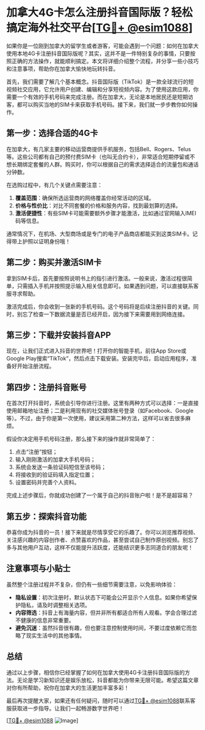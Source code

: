 # 加拿大4G卡怎么注册抖音国际版？轻松搞定海外社交平台[[TG💪+ @esim1088](https://t.me/s/esim1088)]

如果你是一位刚到加拿大的留学生或者游客，可能会遇到一个问题：如何在加拿大使用本地4G卡注册抖音国际版呢？其实，这并不是一件特别复杂的事情，只要按照正确的方法操作，就能顺利搞定。本文将详细介绍整个流程，并分享一些小技巧和注意事项，帮助你在加拿大愉快地玩转抖音。

首先，我们需要了解几个基本概念。抖音国际版（TikTok）是一款全球流行的短视频社交应用，它允许用户创建、编辑和分享短视频内容。为了使用这款应用，你需要一个有效的手机号码来完成注册。而在加拿大，无论是本地居民还是短期访客，都可以购买当地的SIM卡来获取手机号码。接下来，我们就一步步教你如何操作。

## 第一步：选择合适的4G卡

在加拿大，有几家主要的移动运营商提供手机服务，包括Bell、Rogers、Telus等。这些公司都有自己的预付费SIM卡（也叫无合约卡），非常适合短期停留或不想长期绑定套餐的人群。购买时，你可以根据自己的需求选择适合的流量包和通话分钟数。

在选购过程中，有几个关键点需要注意：
1. **覆盖范围**：确保所选运营商的网络覆盖你经常活动的区域。
2. **价格与性价比**：对比不同套餐的价格和服务内容，找到最划算的选择。
3. **激活便捷性**：有些SIM卡可能需要额外步骤才能激活，比如通过官网输入IMEI码等信息。

通常情况下，在机场、大型商场或是专门的电子产品商店都能买到这类SIM卡。记得带上护照以证明身份哦！

## 第二步：购买并激活SIM卡

拿到SIM卡后，首先要按照说明书上的指引进行激活。一般来说，激活过程很简单，只需插入手机并按照提示输入相关信息即可。如果遇到问题，可以直接联系客服寻求帮助。

激活完成后，你会收到一张新的手机号码。这个号码将是后续注册抖音的关键。同时，别忘了检查一下数据流量是否已经开启，因为接下来需要用到网络连接。

## 第三步：下载并安装抖音APP

现在，让我们正式进入抖音的世界吧！打开你的智能手机，前往App Store或Google Play搜索“TikTok”，然后点击下载安装。安装完毕后，启动应用程序，准备好开始注册流程。

## 第四步：注册抖音账号

在首次打开抖音时，系统会引导你进行注册。这里有两种方式可以选择：一是直接使用邮箱地址注册；二是利用现有的社交媒体账号登录（如Facebook、Google等）。不过，由于你是第一次使用，建议采用第二种方法，这样可以省去很多麻烦。

假设你决定用手机号码注册，那么接下来的操作就非常简单了：
1. 点击“注册”按钮；
2. 输入刚刚激活的加拿大手机号码；
3. 系统会发送一条验证码短信至该号码；
4. 将接收到的验证码填入指定位置；
5. 设置密码并完善个人资料。

完成上述步骤后，你就成功创建了一个属于自己的抖音账户啦！是不是超容易？

## 第五步：探索抖音功能

恭喜你成为抖音的一员！接下来就是尽情享受它的乐趣了。你可以浏览推荐视频、关注感兴趣的内容创作者、点赞喜欢的作品，甚至尝试自己制作原创视频。别忘了多与其他用户互动，这样不仅能提升活跃度，还能结识更多志同道合的朋友呢！

## 注意事项与小贴士

虽然整个注册过程并不复杂，但仍有一些细节需要注意，以免影响体验：
- **隐私设置**：初次注册时，默认状态下可能会公开显示个人信息。如果你希望保护隐私，请及时调整相关选项。
- **内容筛选**：抖音上有海量内容，但并非所有都适合所有人观看。学会合理过滤不健康的信息非常重要。
- **避免沉迷**：虽然抖音很有趣，但也要注意控制使用时间，不要过度依赖它而忽略了现实生活中的其他事情。

## 总结

通过以上步骤，相信你已经掌握了如何在加拿大使用4G卡注册抖音国际版的方法。无论是学习新知识还是娱乐放松，抖音都能为你带来无限可能。希望这篇文章对你有所帮助，祝你在加拿大的生活更加丰富多彩！

最后再次提醒大家，如果还有任何疑问，随时可以通过[TG💪+ @esim1088](https://t.me/s/esim1088)联系客服获取进一步指导。让我们一起畅游数字世界吧！

[[TG💪+ @esim1088](https://t.me/s/esim1088) ![Image](https://i.postimg.cc/4NQfJmqS/Snipaste-2025-05-13-00-14-12.png)]